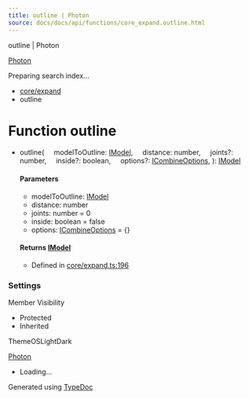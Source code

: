 ```yaml
---
title: outline | Photon
source: docs/docs/api/functions/core_expand.outline.html
---
```


outline | Photon

[Photon](../index.md)




Preparing search index...

* [core/expand](../modules/core_expand.md)
* outline

# Function outline

* outline(
      modelToOutline: [IModel](../interfaces/core_schema.IModel.md),
      distance: number,
      joints?: number,
      inside?: boolean,
      options?: [ICombineOptions](../interfaces/core_maker.ICombineOptions.md),
  ): [IModel](../interfaces/core_schema.IModel.md)

  #### Parameters

  + modelToOutline: [IModel](../interfaces/core_schema.IModel.md)
  + distance: number
  + joints: number = 0
  + inside: boolean = false
  + options: [ICombineOptions](../interfaces/core_maker.ICombineOptions.md) = {}

  #### Returns [IModel](../interfaces/core_schema.IModel.md)

  + Defined in [core/expand.ts:196](https://github.com/mwhite454/photon/blob/main/packages/photon/src/core/expand.ts#L196)

### Settings

Member Visibility

* Protected
* Inherited

ThemeOSLightDark

[Photon](../index.md)

* Loading...

Generated using [TypeDoc](https://typedoc.org/)

